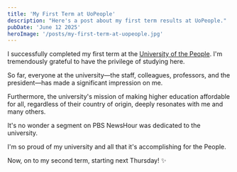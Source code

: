 ```yaml
---
title: 'My First Term at UoPeople'
description: "Here's a post about my first term results at UoPeople."
pubDate: 'June 12 2025'
heroImage: '/posts/my-first-term-at-uopeople.jpg'
---
```


I successfully completed my first term at the [University of the People](https://www.uopeople.edu/). I'm tremendously grateful to have the privilege of studying here.

So far, everyone at the university—the staff, colleagues, professors, and the president—has made a significant impression on me.

Furthermore, the university's mission of making higher education affordable for all, regardless of their country of origin, deeply resonates with me and many others.

It's no wonder a segment on PBS NewsHour was dedicated to the university.

I'm so proud of my university and all that it's accomplishing for the People.

Now, on to my second term, starting next Thursday! ✨